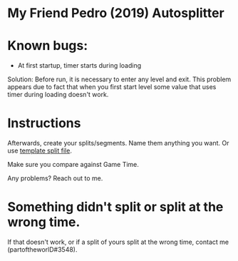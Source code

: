 # My Friend Pedro (2019) Autosplitter

# Known bugs:

* At first startup, timer starts during loading

Solution: Before run, it is necessary to enter any level and exit. 
This problem appears due to fact that when you first start level some value that uses timer during loading doesn't work.

# Instructions

Afterwards, create your splits/segments. Name them anything you want. Or use [template split file](https://github.com/partoftheworlD/MyFriendPedro_autosplitter/blob/master/My%20Friend%20Pedro%20-%20Any%25%20template.lss).

Make sure you compare against Game Time.

Any problems? Reach out to me.

# Something didn't split or split at the wrong time.

If that doesn't work, or if a split of yours split at the wrong time, contact me (partoftheworlD#3548).